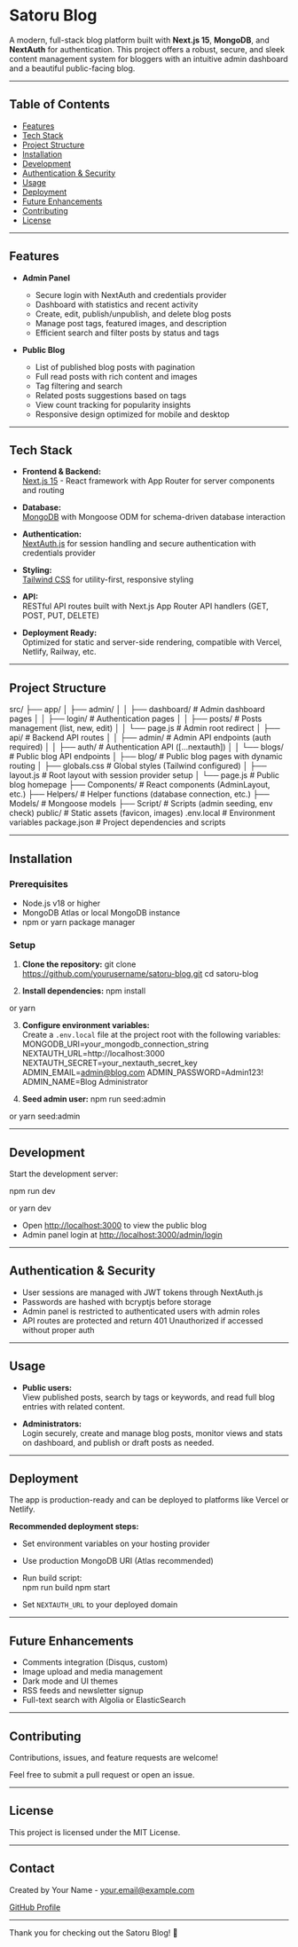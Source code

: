 # Satoru Blog


A modern, full-stack blog platform built with **Next.js 15**, **MongoDB**, and **NextAuth** for authentication. This project offers a robust, secure, and sleek content management system for bloggers with an intuitive admin dashboard and a beautiful public-facing blog.

---

## Table of Contents

- [Features](#features)
- [Tech Stack](#tech-stack)
- [Project Structure](#project-structure)
- [Installation](#installation)
- [Development](#development)
- [Authentication & Security](#authentication--security)
- [Usage](#usage)
- [Deployment](#deployment)
- [Future Enhancements](#future-enhancements)
- [Contributing](#contributing)
- [License](#license)

---

## Features

- **Admin Panel**
  - Secure login with NextAuth and credentials provider
  - Dashboard with statistics and recent activity
  - Create, edit, publish/unpublish, and delete blog posts
  - Manage post tags, featured images, and description
  - Efficient search and filter posts by status and tags

- **Public Blog**
  - List of published blog posts with pagination
  - Full read posts with rich content and images
  - Tag filtering and search
  - Related posts suggestions based on tags
  - View count tracking for popularity insights
  - Responsive design optimized for mobile and desktop

---

## Tech Stack

- **Frontend & Backend:**  
  [Next.js 15](https://nextjs.org/) - React framework with App Router for server components and routing

- **Database:**  
  [MongoDB](https://www.mongodb.com/) with Mongoose ODM for schema-driven database interaction

- **Authentication:**  
  [NextAuth.js](https://next-auth.js.org/) for session handling and secure authentication with credentials provider

- **Styling:**  
  [Tailwind CSS](https://tailwindcss.com/) for utility-first, responsive styling  

- **API:**  
  RESTful API routes built with Next.js App Router API handlers (GET, POST, PUT, DELETE)

- **Deployment Ready:**  
  Optimized for static and server-side rendering, compatible with Vercel, Netlify, Railway, etc.

---

## Project Structure

src/
├── app/
│ ├── admin/
│ │ ├── dashboard/ # Admin dashboard pages
│ │ ├── login/ # Authentication pages
│ │ ├── posts/ # Posts management (list, new, edit)
│ │ └── page.js # Admin root redirect
│ ├── api/ # Backend API routes
│ │ ├── admin/ # Admin API endpoints (auth required)
│ │ ├── auth/ # Authentication API ([...nextauth])
│ │ └── blogs/ # Public blog API endpoints
│ ├── blog/ # Public blog pages with dynamic routing
│ ├── globals.css # Global styles (Tailwind configured)
│ ├── layout.js # Root layout with session provider setup
│ └── page.js # Public blog homepage
├── Components/ # React components (AdminLayout, etc.)
├── Helpers/ # Helper functions (database connection, etc.)
├── Models/ # Mongoose models
├── Script/ # Scripts (admin seeding, env check)
public/ # Static assets (favicon, images)
.env.local # Environment variables
package.json # Project dependencies and scripts

---

## Installation

### Prerequisites

- Node.js v18 or higher
- MongoDB Atlas or local MongoDB instance
- npm or yarn package manager

### Setup

1. **Clone the repository:**
git clone https://github.com/yourusername/satoru-blog.git
cd satoru-blog



2. **Install dependencies:**
npm install

or
yarn



3. **Configure environment variables:**  
Create a `.env.local` file at the project root with the following variables:
MONGODB_URI=your_mongodb_connection_string
NEXTAUTH_URL=http://localhost:3000
NEXTAUTH_SECRET=your_nextauth_secret_key
ADMIN_EMAIL=admin@blog.com
ADMIN_PASSWORD=Admin123!
ADMIN_NAME=Blog Administrator



4. **Seed admin user:**
npm run seed:admin

or
yarn seed:admin



---

## Development

Start the development server:

npm run dev

or
yarn dev



- Open [http://localhost:3000](http://localhost:3000) to view the public blog
- Admin panel login at [http://localhost:3000/admin/login](http://localhost:3000/admin/login)

---

## Authentication & Security

- User sessions are managed with JWT tokens through NextAuth.js
- Passwords are hashed with bcryptjs before storage
- Admin panel is restricted to authenticated users with admin roles
- API routes are protected and return 401 Unauthorized if accessed without proper auth

---

## Usage

- **Public users:**  
  View published posts, search by tags or keywords, and read full blog entries with related content.

- **Administrators:**  
  Login securely, create and manage blog posts, monitor views and stats on dashboard, and publish or draft posts as needed.

---

## Deployment

The app is production-ready and can be deployed to platforms like Vercel or Netlify.

**Recommended deployment steps:**

- Set environment variables on your hosting provider
- Use production MongoDB URI (Atlas recommended)
- Run build script:  
npm run build
npm start


- Set `NEXTAUTH_URL` to your deployed domain

---

## Future Enhancements

- Comments integration (Disqus, custom)
- Image upload and media management
- Dark mode and UI themes
- RSS feeds and newsletter signup
- Full-text search with Algolia or ElasticSearch

---

## Contributing

Contributions, issues, and feature requests are welcome!

Feel free to submit a pull request or open an issue.

---

## License

This project is licensed under the MIT License.

---

## Contact

Created by Your Name - [your.email@example.com](mailto:your.email@example.com)

[GitHub Profile](https://github.com/yourusername)

---

Thank you for checking out the Satoru Blog! 🚀
